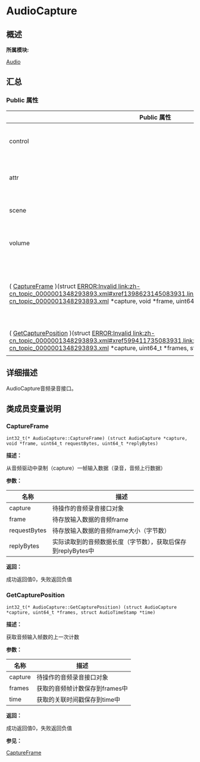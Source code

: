 # AudioCapture


## **概述**

**所属模块:**

[Audio](_audio.md)


## **汇总**


### Public 属性

  | Public&nbsp;属性 | 描述 | 
| -------- | -------- |
| control | 音频控制能力接口，详情参考[AudioControl](_audio_control.md) | 
| attr | 音频属性能力接口，详情参考[AudioAttribute](_audio_attribute.md) | 
| scene | 音频场景能力接口，详情参考[AudioScene](_audio_scene.md) | 
| volume | 音频音量能力接口，详情参考[AudioVolume](_audio_volume.md) | 
| (&nbsp;[CaptureFrame](#captureframe)&nbsp;)(struct&nbsp;[ERROR:Invalid&nbsp;link:zh-cn_topic_0000001348293893.xml#xref1398623145083931,link:zh-cn_topic_0000001348293893.xml](zh-cn_topic_0000001348293893.xml)&nbsp;\*capture,&nbsp;void&nbsp;\*frame,&nbsp;uint64_t&nbsp;requestBytes,&nbsp;uint64_t&nbsp;\*replyBytes) | 从音频驱动中录制（capture）一帧输入数据（录音，音频上行数据）&nbsp;[更多...](#captureframe) | 
| (&nbsp;[GetCapturePosition](#getcaptureposition)&nbsp;)(struct&nbsp;[ERROR:Invalid&nbsp;link:zh-cn_topic_0000001348293893.xml#xref599411735083931,link:zh-cn_topic_0000001348293893.xml](zh-cn_topic_0000001348293893.xml)&nbsp;\*capture,&nbsp;uint64_t&nbsp;\*frames,&nbsp;struct&nbsp;[AudioTimeStamp](_audio_time_stamp.md)&nbsp;\*time) | 获取音频输入帧数的上一次计数&nbsp;[更多...](#getcaptureposition) | 


## **详细描述**

AudioCapture音频录音接口。


## **类成员变量说明**


### CaptureFrame

  
```
int32_t(* AudioCapture::CaptureFrame) (struct AudioCapture *capture, void *frame, uint64_t requestBytes, uint64_t *replyBytes)
```

**描述：**

从音频驱动中录制（capture）一帧输入数据（录音，音频上行数据）

**参数：**

  | 名称 | 描述 | 
| -------- | -------- |
| capture | 待操作的音频录音接口对象 | 
| frame | 待存放输入数据的音频frame | 
| requestBytes | 待存放输入数据的音频frame大小（字节数） | 
| replyBytes | 实际读取到的音频数据长度（字节数），获取后保存到replyBytes中 | 

**返回：**

成功返回值0，失败返回负值


### GetCapturePosition

  
```
int32_t(* AudioCapture::GetCapturePosition) (struct AudioCapture *capture, uint64_t *frames, struct AudioTimeStamp *time)
```

**描述：**

获取音频输入帧数的上一次计数

**参数：**

  | 名称 | 描述 | 
| -------- | -------- |
| capture | 待操作的音频录音接口对象 | 
| frames | 获取的音频帧计数保存到frames中 | 
| time | 获取的关联时间戳保存到time中 | 

**返回：**

成功返回值0，失败返回负值

**参见：**

[CaptureFrame](#captureframe)
